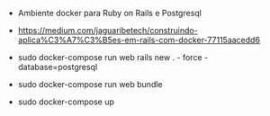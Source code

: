 * Ambiente docker para Ruby on Rails e Postgresql

* https://medium.com/jaguaribetech/construindo-aplica%C3%A7%C3%B5es-em-rails-com-docker-77115aacedd6

* sudo docker-compose run web rails new . - force - database=postgresql

* sudo docker-compose run web bundle

* sudo docker-compose up

